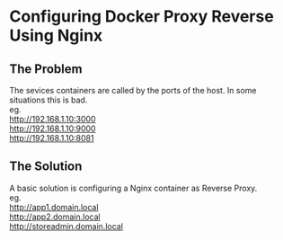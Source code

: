 # Configuring Docker Proxy Reverse Using Nginx

## The Problem 
The sevices containers are called by the ports of the host. In some situations this is bad.  
eg.  
<http://192.168.1.10:3000>  
<http://192.168.1.10:9000>  
<http://192.168.1.10:8081>

## The Solution 
A basic solution is configuring a Nginx container as Reverse Proxy.  
eg.  
<http://app1.domain.local>  
<http://app2.domain.local>  
<http://storeadmin.domain.local>  